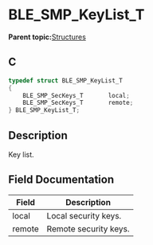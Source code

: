# BLE\_SMP\_KeyList\_T

**Parent topic:**[Structures](GUID-32B57AF4-FA13-419A-852F-73C4E0457A07.md)

## C

```c
typedef struct BLE_SMP_KeyList_T
{
    BLE_SMP_SecKeys_T       local;
    BLE_SMP_SecKeys_T       remote;
} BLE_SMP_KeyList_T;
```

## Description

Key list.

## Field Documentation

|Field|Description|
|-----|-----------|
|local|Local security keys.|
|remote|Remote security keys.|

